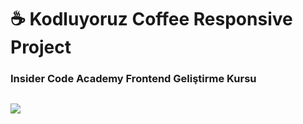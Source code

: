 # ☕ Kodluyoruz Coffee Responsive Project

 <h3>Insider Code Academy Frontend Geliştirme Kursu</h3>
  
##

<img src="https://github.com/muhammedsoysal/Kodluyoruz-Coffe-Project/blob/master/img/20230307_204750.gif" align="left" />



  
    
